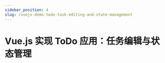 ```yaml
---
sidebar_position: 4
slug: /vuejs-demo-todo-task-editing-and-state-management
---
```


# Vue.js 实现 ToDo 应用：任务编辑与状态管理

